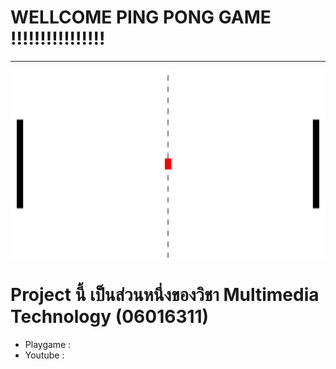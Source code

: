 
# WELLCOME PING PONG GAME !!!!!!!!!!!!!!!!
___________________________________________________________________
<img src="PICTURE/banner.jpg" width="1000px"  height="300"><br>

# Project นี้ เป็นส่วนหนึ่งของวิชา Multimedia Technology (06016311)</font>
  * Playgame :
  * Youtube  :
